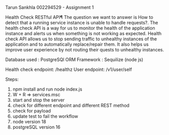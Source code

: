 Tarun Sankhla 002294529 - Assignment 1

Health Check RESTful API¶
The question we want to answer is How to detect that a running service instance is unable to handle requests?.
The health check API is a way for us to monitor the health of the application instance and alerts us when something is not working as expected.
Health check API allows us to stop sending traffic to unhealthy instances of the application and to automatically replace/repair them. It also helps us improve user experience by not routing their quests to unhealthy instances.


Database used : PostgreSQl
ORM Framework : Sequilize (node js)

Health check endpoint:  /healthz
User endpoint: /v1/user/self

Steps:
1) npm install and run node index.js
2) W + R => services.msc
3) start and stop the server 
4) check for different endpoint and different REST method
5) check for payload
6) update test to fail the workflow
7) node version 18
8) postgreSQL version 16
